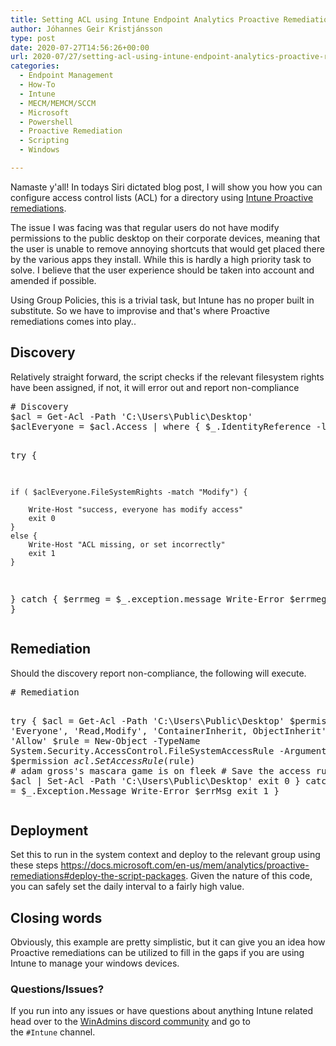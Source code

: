 ```yaml
---
title: Setting ACL using Intune Endpoint Analytics Proactive Remediations
author: Jóhannes Geir Kristjánsson
type: post
date: 2020-07-27T14:56:26+00:00
url: 2020-07/27/setting-acl-using-intune-endpoint-analytics-proactive-remediations/
categories:
  - Endpoint Management
  - How-To
  - Intune
  - MECM/MEMCM/SCCM
  - Microsoft
  - Powershell
  - Proactive Remediation
  - Scripting
  - Windows

---
```

Namaste y'all! In todays Siri dictated blog post, I will show you how you can configure access control lists (ACL) for a directory using [Intune Proactive remediations](https://docs.microsoft.com/en-us/mem/analytics/proactive-remediations).

The issue I was facing was that regular users do not have modify permissions to the public desktop on their corporate devices, meaning that the user is unable to remove annoying shortcuts that would get placed there by the various apps they install. While this is hardly a high priority task to solve. I believe that the user experience should be taken into account and amended if possible.

Using Group Policies, this is a trivial task, but Intune has no proper built in substitute. So we have to improvise and that's where Proactive remediations comes into play..

## Discovery

Relatively straight forward, the script checks if the relevant filesystem rights have been assigned, if not, it will error out and report non-compliance

<div class="wp-block-codemirror-blocks-code-block code-block">
  <pre class="CodeMirror" data-setting="{&quot;mode&quot;:&quot;powershell&quot;,&quot;mime&quot;:&quot;application/x-powershell&quot;,&quot;theme&quot;:&quot;default&quot;,&quot;lineNumbers&quot;:true,&quot;styleActiveLine&quot;:true,&quot;lineWrapping&quot;:true,&quot;readOnly&quot;:false,&quot;fileName&quot;:&quot;Discovery.ps1&quot;,&quot;language&quot;:&quot;PowerShell&quot;,&quot;modeName&quot;:&quot;powershell&quot;}"># Discovery
$acl = Get-Acl -Path 'C:\Users\Public\Desktop'
$aclEveryone = $acl.Access | where { $_.IdentityReference -like "everyone" } 

try {

    if ( $aclEveryone.FileSystemRights -match "Modify") {

        Write-Host "success, everyone has modify access"
        exit 0
    }
    else {
        Write-Host "ACL missing, or set incorrectly"
        exit 1
    }

}
catch {
    $errmeg = $_.exception.message
    Write-Error $errmeg
    exit 1
}</pre>
</div>

## Remediation

Should the discovery report non-compliance, the following will execute.

<div class="wp-block-codemirror-blocks-code-block code-block">
  <pre class="CodeMirror" data-setting="{&quot;mode&quot;:&quot;powershell&quot;,&quot;mime&quot;:&quot;application/x-powershell&quot;,&quot;theme&quot;:&quot;default&quot;,&quot;lineNumbers&quot;:true,&quot;styleActiveLine&quot;:true,&quot;lineWrapping&quot;:true,&quot;readOnly&quot;:false,&quot;fileName&quot;:&quot;Remediation.ps1&quot;,&quot;language&quot;:&quot;PowerShell&quot;,&quot;modeName&quot;:&quot;powershell&quot;}"># Remediation

try {
    $acl = Get-Acl -Path 'C:\Users\Public\Desktop'
    $permission = 'Everyone', 'Read,Modify', 'ContainerInherit, ObjectInherit', 'None', 'Allow' 
    $rule = New-Object -TypeName System.Security.AccessControl.FileSystemAccessRule -ArgumentList $permission
    $acl.SetAccessRule($rule)
    # adam gross's mascara game is on fleek
    # Save the access rule to disk:
    $acl | Set-Acl -Path 'C:\Users\Public\Desktop'
    exit 0
}
catch {
    $errMsg = $_.Exception.Message
    Write-Error $errMsg
    exit 1
}</pre>
</div>

## Deployment

Set this to run in the system context and deploy to the relevant group using these steps <https://docs.microsoft.com/en-us/mem/analytics/proactive-remediations#deploy-the-script-packages>. Given the nature of this code, you can safely set the daily interval to a fairly high value.

## Closing words

Obviously, this example are pretty simplistic, but it can give you an idea how Proactive remediations can be utilized to fill in the gaps if you are using Intune to manage your windows devices.

### Questions/Issues?

If you run into any issues or have questions about anything Intune related head over to the&nbsp;[WinAdmins discord community](https://aka.ms/winadmins)&nbsp;and go to the&nbsp;`#Intune`&nbsp;channel.
